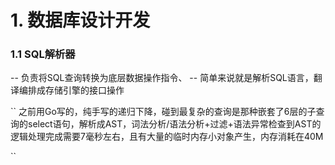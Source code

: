 # 1. 数据库设计开发

### 1.1 SQL解析器
-- 负责将SQL查询转换为底层数据操作指令、
-- 简单来说就是解析SQL语言，翻译编排成存储引擎的接口操作

``
之前用Go写的，纯手写的递归下降，碰到最复杂的查询是那种嵌套了6层的子查询的select语句，解析成AST，词法分析/语法分析+过滤+语法异常检查到AST的逻辑处理完成需要7毫秒左右，且有大量的临时内存小对象产生，内存消耗在40M

``